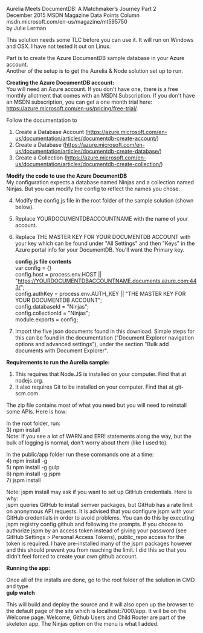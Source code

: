 Aurelia Meets DocumentDB: A Matchmaker’s Journey Part 2  
December 2015 MSDN Magazine Data Points Column  
msdn.microsoft.com/en-us/magazine/mt595750  
by Julie Lerman  

This solution needs some TLC before you can use it. It will run on Windows and OSX. I have not tested it out on Linux.

Part is to create the Azure DocumentDB sample database in your Azure account.   
Another of the setup is to get the Aurelia & Node solution set up to run.

__Creating the Azure DocumentDB account:__  
You will need an Azure account. If you don't have one, there is a free monthly allotment that comes with an MSDN Subscription. If you don't have an MSDN subscription, you can get a one month trial here: https://azure.microsoft.com/en-us/pricing/free-trial/.

Follow the documentation to  
1) Create a Database Account (https://azure.microsoft.com/en-us/documentation/articles/documentdb-create-account/)  
2) Create a Database (https://azure.microsoft.com/en-us/documentation/articles/documentdb-create-database/)  
3) Create a Collection (https://azure.microsoft.com/en-us/documentation/articles/documentdb-create-collection/)  

__Modify the code to use the Azure DocumentDB__  
My configuration expects a database named Ninjas and a collection named Ninjas. But you can modify the config to reflect the names you chose.

4) Modify the config.js file in the root folder of the sample solution (shown below).  
5) Replace YOURDOCUMENTDBACCOUNTNAME with the name of your account.  
6) Replace THE MASTER KEY FOR YOUR DOCUMENTDB ACCOUNT with your key which can be found under "All Settings" and then "Keys" in the Azure portal info for your DocumentDB. You'll want the Primary key.  

   __config.js file contents__  
   var config = {}  
   config.host = process.env.HOST || "https://YOURDOCUMENTDBACCOUNTNAME.documents.azure.com:443/";  
   config.authKey = process.env.AUTH_KEY || "THE MASTER KEY FOR YOUR DOCUMENTDB ACCOUNT";  
   config.databaseId = "Ninjas";  
   config.collectionId = "Ninjas";  
   module.exports = config;  
    

7) Import the five json documents found in this download. Simple steps for this can be found in the documentation ("Document Explorer navigation options and advanced settings"), under the section "Bulk add documents with Document Explorer".    

__Requirements to run the Aurelia sample:__  
1) This requires that Node.JS is installed on your computer. Find that at nodejs.org.  
2) It also requires Git to be installed on your computer. Find that at git-scm.com.  

The zip file contains most of what you need but you will need to reinstall some APIs. Here is how:

In the root folder, run:  
3) npm install  
   Note: If you see a lot of WARN  and ERR! statements along the way, but the bulk of logging is normal, don't worry about them (like I used to).
 
In the public/app folder run these commands one at a time:  
4) npm install -g  
5) npm install -g gulp  
6) npm install -g jspm  
7) jspm install  

Note: jspm install may ask if you want to set up GitHub credentials. Here is why:  
   jspm queries GitHub to install semver packages, but GitHub has a rate limit on anonymous API requests.
   It is advised that you configure jspm with your GitHub credentials in order to avoid problems.
   You can do this by executing jspm registry config github and following the prompts.
   If you choose to authorize jspm by an access token instead of giving your password 
   (see GitHub Settings > Personal Access Tokens), public_repo access for the token is required.
I have pre-installed many of the jspm packages however and this should prevent you from reaching the limit. 
I did this so that you didn't feel forced to create your own github account. 

__Running the app:__

Once all of the installs are done, go to the root folder of the solution in CMD and type  
__gulp watch__

This will build and deploy the source and it will also open up the browser to the default page of the site which is localhost:7000/app. It will be on the Welcome page. Welcome, Github Users and Child Router are part of the skeleton app. The Ninjas option on the menu is what I added.

